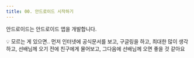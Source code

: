 ```yaml
---
title: 00. 안드로이드 시작하기
---
```


안드로이드는 안드로이드 앱을 개발합니다.


<aside>
💡 모르는 게 있으면.. 먼저 인터넷에 공식문서를 보고, 구글링을 하고, 최대한 많이 생각하고, 
선배님께 오기 전에 친구에게 물어보고, 그다음에 선배님께 오면 좋을 것 같아요

</aside>